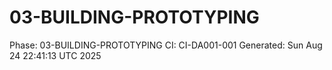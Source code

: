 # 03-BUILDING-PROTOTYPING
Phase: 03-BUILDING-PROTOTYPING
CI: CI-DA001-001
Generated: Sun Aug 24 22:41:13 UTC 2025
